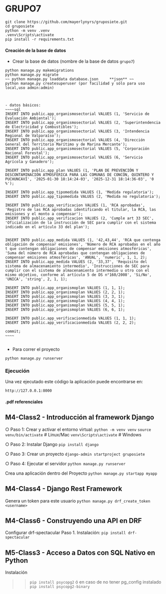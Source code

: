 # GRUPO7

```
git clone https://github.com/mayerlynyrs/gruposiete.git
cd gruposiete
python -m venv .venv
.venv\Scripts\activate
pip install -r requirements.txt
```

#### Creación de la base de datos

- Crear la base de datos (nombre de la base de datos `grupo7`)


 ```
python manage.py makemigrations
python manage.py migrate
~~ python manage.py loaddata database.json     **json** ~~
python manage.py createsuperuser (por facilidad y sólo para uso local,uso admin:admin)



- datos básicos: 
~~~~sql
INSERT INTO public.app_organismosectorial VALUES (1, 'Servicio de Evaluación Ambiental');
INSERT INTO public.app_organismosectorial VALUES (2, 'Superintendencia de Electricidad y Combustibles');
INSERT INTO public.app_organismosectorial VALUES (3, 'Intendencia Regional de Valparaíso');
INSERT INTO public.app_organismosectorial VALUES (4, 'Dirección General del Territorio Marítimo y de Marina Mercante');
INSERT INTO public.app_organismosectorial VALUES (5, 'Corporación Nacional Forestal');
INSERT INTO public.app_organismosectorial VALUES (6, 'Servicio Agrícola y Ganadero');

INSERT INTO public.app_plan VALUES (1, 'PLAN DE PREVENCIÓN Y DESCONTAMINACIÓN ATMOSFÉRICA PARA LAS COMUNAS DE CONCÓN, QUINTERO Y PUCHUNCAVÍ', '2025-01-30 18:14:24-03', '2025-12-31 18:14:36-03', '0 %');

INSERT INTO public.app_tipomedida VALUES (1, 'Medida regulatoria');
INSERT INTO public.app_tipomedida VALUES (2, 'Medida no regulatoria');

INSERT INTO public.app_verificacion VALUES (1, 'RCA aprobadas', 'Registro de las RCA aprobadas identificando el titular, la RCA, las emisiones y el monto a compensar');
INSERT INTO public.app_verificacion VALUES (2, 'Cumple art 33 SEC', 'Oficialización de la instrucción de SEC para cumplir con el sistema indicado en el artículo 33 del plan');


INSERT INTO public.app_medida VALUES (1, '42,43,44', 'RCA que contenga obligación de compensar emisiones', 'Número de RCA aprobadas en el año t que contengan obligaciones de compensar emisiones atmosféricas', 'Suma del número de RCA aprobadas que contengan obligaciones de compensar emisiones atmosféricas', 'ANUAL', 'numeric', 1, 1, 2);
INSERT INTO public.app_medida VALUES (2, '33,37', 'Requisito del sistema de almacenamiento intermedio', 'Instrucciones de SEC para cumplir con el sistema de almacenamiento intermedio u otro con el mismo objetivo, conforme al artículo 5 de DS n°160/2008', 'Si/No', 'UNICA', 'string', 2, 1, 1);

INSERT INTO public.app_organismoplan VALUES (1, 1, 1);
INSERT INTO public.app_organismoplan VALUES (2, 2, 1);
INSERT INTO public.app_organismoplan VALUES (3, 3, 1);
INSERT INTO public.app_organismoplan VALUES (4, 4, 1);
INSERT INTO public.app_organismoplan VALUES (5, 5, 1);
INSERT INTO public.app_organismoplan VALUES (6, 6, 1);

INSERT INTO public.app_verificacionmedida VALUES (1, 1, 1);
INSERT INTO public.app_verificacionmedida VALUES (2, 2, 2);

commit;
~~~~


``` 
- Para correr el proyecto
```
python manage.py runserver
```

### Ejecución

Una vez ejecutado este código la aplicación puede encontrarse en:

`http://127.0.0.1:8000`


#### .pdf referenciales
## M4-Class2 - Introducción al framework Django
○ Paso 1: Crear y activar el entorno virtual:
`python -m venv venv`
`source venv/bin/activate` # Linux/Mac
`venv\Scripts\activate` # Windows

○ Paso 2: Instalar Django
`pip install django`

○ Paso 3: Crear un proyecto
`django-admin startproject gruposiete`

○ Paso 4: Ejecutar el servidor
`python manage.py runserver`

Crea una aplicación dentro del Proyecto
`python manage.py startapp myapp`

## M4-Class4 - Django Rest Framework
<!-- Extendiendo la API -->
Genera un token para este usuario
`python manage.py drf_create_token <username>`

## M4-Class6 - Construyendo una API en DRF
Configurar drf-spectacular
Paso 1. Instalación: `pip install drf-spectacular`

## M5-Class3 - Acceso a Datos con SQL Nativo en Python
Instalación
>> `pip install psycopg2`
ó en caso de no tener pg_config instalado
>> `pip install psycopg2-binary`
